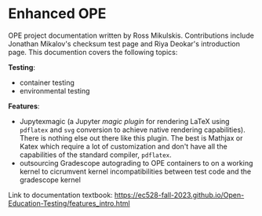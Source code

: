 # Enhanced OPE
OPE project documentation written by Ross Mikulskis. Contributions include Jonathan Mikalov's checksum test page and Riya Deokar's introduction page. This documention covers the following topics:

**Testing**: 
- container testing
- environmental testing

**Features**:
- Jupytexmagic (a Jupyter *magic plugin* for rendering LaTeX using `pdflatex` and `svg` conversion to achieve native rendering capabilities). There is nothing else out there like this plugin. The best is Mathjax or Katex which require a lot of customization and don't have all the capabilities of the standard compiler, `pdflatex`.
- outsourcing Gradescope autograding to OPE containers to on a working kernel to cicrumvent kernel incompatibilities between test code and the gradescope kernel

Link to documentation textbook: https://ec528-fall-2023.github.io/Open-Education-Testing/features_intro.html
